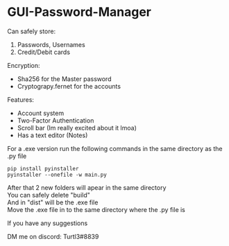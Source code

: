# GUI-Password-Manager

Can safely store:
  1. Passwords, Usernames
  2. Credit/Debit cards

Encryption:
  * Sha256 for the Master password
  * Cryptograpy.fernet for the accounts

Features:
  * Account system
  * Two-Factor Authentication
  * Scroll bar (Im really excited about it lmoa)
  * Has a text editor (Notes)

For a .exe version run the following commands in the same directory as the .py file  
```
pip install pyinstaller
pyinstaller --onefile -w main.py
```
After that 2 new folders will apear in the same directory  
You can safely delete "build"   
And in "dist" will be the .exe file  
Move the .exe file in to the same directory where the .py file is


If you have any suggestions 

DM me on discord: Turtl3#8839
